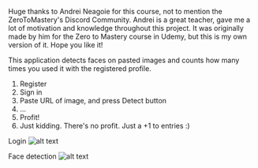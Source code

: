 Huge thanks to Andrei Neagoie for this course, not to mention the ZeroToMastery's Discord Community. 
Andrei is a great teacher, gave me a lot of motivation and knowledge throughout this project. It was originally made by him for the Zero to Mastery course in Udemy, but this is my own version of it. Hope you like it! 

This application detects faces on pasted images and counts how many times you used it with the registered profile. 

1. Register
2. Sign in
3. Paste URL of image, and press Detect button
4. ...
5. Profit!
6. Just kidding. There's no profit. Just a +1 to entries :)

Login
![alt text](https://github.com/pikktorr/smart-brainer/blob/master/screenshots/1-login.jpg?raw=true)

Face detection
![alt text](https://github.com/pikktorr/smart-brainer/blob/master/screenshots/2-search.jpg?raw=true)
